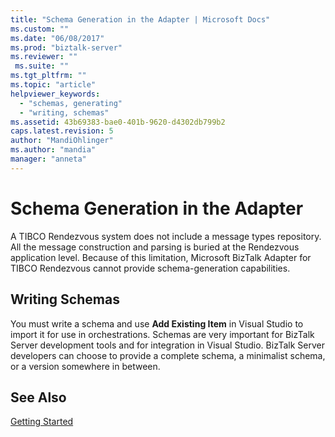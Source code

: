 ```yaml
---
title: "Schema Generation in the Adapter | Microsoft Docs"
ms.custom: ""
ms.date: "06/08/2017"
ms.prod: "biztalk-server"
ms.reviewer: ""
 ms.suite: ""
ms.tgt_pltfrm: ""
ms.topic: "article"
helpviewer_keywords: 
  - "schemas, generating"
  - "writing, schemas"
ms.assetid: 43b69383-bae0-401b-9620-d4302db799b2
caps.latest.revision: 5
author: "MandiOhlinger"
ms.author: "mandia"
manager: "anneta"
---
```

# Schema Generation in the Adapter
A TIBCO Rendezvous system does not include a message types repository. All the message construction and parsing is buried at the Rendezvous application level. Because of this limitation, Microsoft BizTalk Adapter for TIBCO Rendezvous cannot provide schema-generation capabilities.  
  
## Writing Schemas  
 You must write a schema and use **Add Existing Item** in Visual Studio to import it for use in orchestrations. Schemas are very important for BizTalk Server development tools and for integration in Visual Studio. BizTalk Server developers can choose to provide a complete schema, a minimalist schema, or a version somewhere in between.  
  
## See Also  
 [Getting Started](../core/getting-started-with-biztalk-adapter-for-tibco-rendezvous.md)